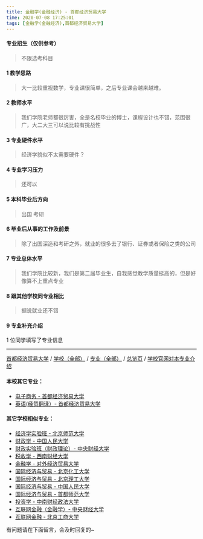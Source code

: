 ```yaml
---
title: 金融学(金融经济) - 首都经济贸易大学
time: 2020-07-08 17:25:01
tags: [金融学(金融经济),首都经济贸易大学]
---
```

#### 专业招生（仅供参考）  
> 不限选考科目 


#### 1 教学思路
> 大一比较重视数学，专业课很简单，之后专业课会越来越难。


#### 2 教师水平
> 我们学院老师都很厉害，全是名校毕业的博士，课程设计也不错，范围很广，大二大三可以说比较有挑战性


#### 3 专业硬件水平
> 经济学貌似不太需要硬件？


#### 4 专业学习压力
> 还可以


#### 5 本科毕业后方向
> 出国 考研


#### 6 毕业后从事的工作及前景
> 除了出国深造和考研之外，就业的很多去了银行、证券或者保险之类的公司


#### 7 专业总体水平
> 我们学院比较新，我们是第二届毕业生，自我感觉教学质量挺高的，但是好像算不上重点专业


#### 8 跟其他学校同专业相比
> 据说就业还不错


#### 9 专业补充介绍
> 

1 位同学填写了专业信息
***
[首都经济贸易大学](https://www.jianshu.com/p/d67431e33618) / [学校（全部）](http://www.jianshu.com/p/3efa6bcca419) / [专业（全部）](http://www.jianshu.com/p/2d4c6d3552c2) / [总览页](http://www.jianshu.com/p/445daeb4fa00) / [学校官网对本专业介绍]()

#### 本校其它专业：
- [电子商务 - 首都经济贸易大学](http://www.jianshu.com/p/ba9db65b01c3)
- [英语(经贸翻译）- 首都经济贸易大学](http://www.jianshu.com/p/f125c53d8ec3)

#### 其它学校相似专业：
- [经济学实验班 - 北京师范大学](http://www.jianshu.com/p/905157b079f8)
- [财政学 - 中国人民大学](http://www.jianshu.com/p/907902d05d20)
- [财政实验班（财政理论）- 中央财经大学](http://www.jianshu.com/p/543b7d175909)
- [税收学 - 西南财经大学](http://www.jianshu.com/p/428c6ac632e9)
- [金融学 - 对外经济贸易大学](http://www.jianshu.com/p/bc445a9150dc)
- [国际经济与贸易 - 北京化工大学](http://www.jianshu.com/p/f143f17287d2)
- [国际经济与贸易 - 北京理工大学](http://www.jianshu.com/p/ebab770158ac)
- [国际经济与贸易 - 中国人民大学](http://www.jianshu.com/p/8b305bffe600)
- [国际经济与贸易 - 首都师范大学](https://www.jianshu.com/p/1f0ba424bfb5)
- [投资学 - 中南财经政法大学](http://www.jianshu.com/p/7d16092614fe)
- [互联网金融（金融学）- 中央财经大学](http://www.jianshu.com/p/6125dd390a4c)
- [互联网金融 - 北京工商大学](https://www.jianshu.com/p/a8070ba874b5)


有问题请在下面留言，会及时回复的~
